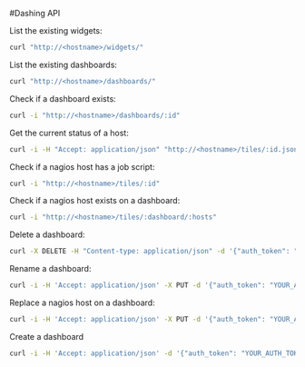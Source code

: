 #Dashing API

List the existing widgets:
```sh
curl "http://<hostname>/widgets/"
```

List the existing dashboards:
```sh
curl "http://<hostname>/dashboards/"
```

Check if a dashboard exists:
```sh
curl -i "http://<hostname>/dashboards/:id"
```

Get the current status of a host:
```sh
curl -i -H "Accept: application/json" "http://<hostname>/tiles/:id.json"
```

Check if a nagios host has a job script:
```sh
curl -i "http://<hostname>/tiles/:id"
```

Check if a nagios host exists on a dashboard:
```sh
curl -i "http://<hostname>/tiles/:dashboard/:hosts"
```

Delete a dashboard:
```sh
curl -X DELETE -H "Content-type: application/json" -d '{"auth_token": "YOUR_AUTH_TOKEN", "dashboard": ""}' "http://<hostname>/dashboards/"
```

Rename a dashboard:
```sh
curl -i -H 'Accept: application/json' -X PUT -d '{"auth_token": "YOUR_AUTH_TOKEN", "from": "", "to": ""}' "http://<hostname>/dashboards/"
```

Replace a nagios host on a dashboard:
```sh
curl -i -H 'Accept: application/json' -X PUT -d '{"auth_token": "YOUR_AUTH_TOKEN", "dashboard": "", "from": "", "to": ""}' "http://<hostname>/hosts/"
```

Create a dashboard
```sh
curl -i -H 'Accept: application/json' -d '{"auth_token": "YOUR_AUTH_TOKEN", "dashboard": , "Nagios": {"hosts": [" "," "], "title": [" ", " "]}}' http://<hostname>/dashboards/
```


